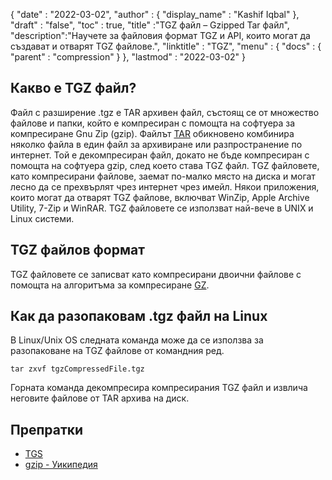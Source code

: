 {
  "date" : "2022-03-02",
  "author" : {
    "display_name" : "Kashif Iqbal"
},
  "draft" : "false",
  "toc" : true,
  "title" :"TGZ файл – Gzipped Tar файл",
  "description":"Научете за файловия формат TGZ и API, които могат да създават и отварят TGZ файлове.",
  "linktitle" : "TGZ",
  "menu" : {
    "docs" : {
      "parent" : "compression"
}
},
  "lastmod" : "2022-03-02"
}

## Какво е TGZ файл?

Файл с разширение .tgz е TAR архивен файл, състоящ се от множество файлове и папки, който е компресиран с помощта на софтуера за компресиране Gnu Zip (gzip). Файлът [TAR](/bg/compression/tar/) обикновено комбинира няколко файла в един файл за архивиране или разпространение по интернет. Той е декомпресиран файл, докато не бъде компресиран с помощта на софтуера gzip, след което става TGZ файл. TGZ файловете, като компресирани файлове, заемат по-малко място на диска и могат лесно да се прехвърлят чрез интернет чрез имейл. Някои приложения, които могат да отварят TGZ файлове, включват WinZip, Apple Archive Utility, 7-Zip и WinRAR. TGZ файловете се използват най-вече в UNIX и Linux системи.

## TGZ файлов формат

TGZ файловете се записват като компресирани двоични файлове с помощта на алгоритъма за компресиране [GZ](/bg/compression/gz/).

## Как да разопаковам .tgz файл на Linux

В Linux/Unix OS следната команда може да се използва за разопаковане на TGZ файлове от командния ред.

```
tar zxvf tgzCompressedFile.tgz
```

Горната команда декомпресира компресирания TGZ файл и извлича неговите файлове от TAR архива на диск.
## Препратки ##

* [TGS](https://core.telegram.org/stickers#animated-stickers)
* [gzip - Уикипедия](https://en.wikipedia.org/wiki/Gzip)

